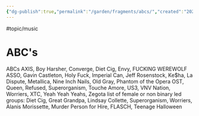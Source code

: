 ```yaml
---
{"dg-publish":true,"permalink":"/garden/fragments/abcs/","created":"2024-12-23T22:03:41.256-05:00","updated":"2025-01-31T22:58:01.731-05:00"}
---
```


#topic/music 
# ABC's 

ABCs
AXIS, Boy Harsher, Converge, Diet Cig, Envy, FUCKING WEREWOLF ASSO, Gavin Castleton, Holy Fuck, Imperial Can, Jeff Rosenstock, Ke$ha, La Dispute, Metallica, Nine Inch Nails, Old Gray, Phantom of the Opera OST, Queen, Refused, Superorganism, Touche Amore, US3, VNV Nation, Worriers, XTC, Yeah Yeah Yeahs, Zegota
list of female or non binary led groups: Diet Cig, Great Grandpa, Lindsay Collette, Superorganism, Worriers, Alanis Morissette, Murder Person for Hire, FLASCH, Teenage Halloween